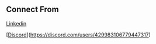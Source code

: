 ## Connect From
[Linkedin](https://www.linkedin.com/in/ahmet-çağatay-61b2281aa/)

[[Discord](https://github.com/tandpfun/skill-icons/blob/main/icons/Discord.svg)](https://discord.com/users/429983106779447317)

